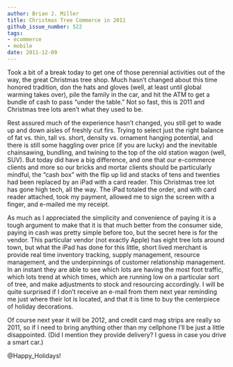 ```yaml
---
author: Brian J. Miller
title: Christmas Tree Commerce in 2011
github_issue_number: 522
tags:
- ecommerce
- mobile
date: 2011-12-09
---
```




Took a bit of a break today to get one of those perennial activities out of the way, the great Christmas tree shop. Much hasn’t changed about this time honored tradition, don the hats and gloves (well, at least until global warming takes over), pile the family in the car, and hit the ATM to get a bundle of cash to pass “under the table.” Not so fast, this is 2011 and Christmas tree lots aren’t what they used to be.

Rest assured much of the experience hasn’t changed, you still get to wade up and down aisles of freshly cut firs. Trying to select just the right balance of fat vs. thin, tall vs. short, density vs. ornament hanging potential, and there is still some haggling over price (if you are lucky) and the inevitable chainsawing, bundling, and twining to the top of the old station wagon (well, SUV). But today did have a big difference, and one that our e-commerce clients and more so our bricks and mortar clients should be particularly mindful, the “cash box” with the flip up lid and stacks of tens and twenties had been replaced by an iPad with a card reader. This Christmas tree lot has gone high tech, all the way. The iPad totaled the order, and with card reader attached, took my payment, allowed me to sign the screen with a finger, and e-mailed me my receipt.

As much as I appreciated the simplicity and convenience of paying it is a tough argument to make that it is that much better from the consumer side, paying in cash was pretty simple before too, but the secret here is for the vendor. This particular vendor (not exactly Apple) has eight tree lots around town, but what the iPad has done for this little, short lived merchant is provide real time inventory tracking, supply management, resource management, and the underpinnings of customer relationship management. In an instant they are able to see which lots are having the most foot traffic, which lots trend at which times, which are running low on a particular sort of tree, and make adjustments to stock and resourcing accordingly. I will be quite surprised if I don’t receive an e-mail from them next year reminding me just where their lot is located, and that it is time to buy the centerpiece of holiday decorations.

Of course next year it will be 2012, and credit card mag strips are really so 2011, so if I need to bring anything other than my cellphone I’ll be just a little disappointed. (Did I mention they provide delivery? I guess in case you drive a smart car.)

@Happy_Holidays!



